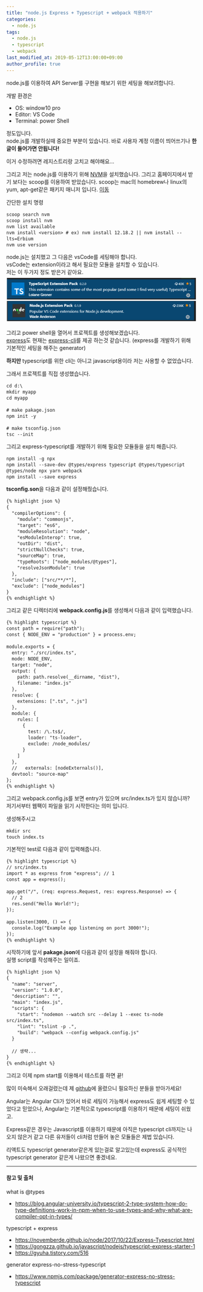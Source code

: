 ```yaml
---
title: "node.js Express + Typescript + webpack 적용하기"
categories: 
  - node.js
tags:
  - node.js
  - typescript
  - webpack
last_modified_at: 2019-05-12T13:00:00+09:00
author_profile: true
---
```


node.js를 이용하여 API Server를 구현을 해보기 위한 세팅을 해보려합니다.

개발 환경은

- OS: window10 pro
- Editor: VS Code
- Terminal: power Shell

정도입니다.<br />
node.js를 개발하실때 중요한 부분이 있습니다. 바로 사용자 계정 이름이 띄어쓰기나 **한글이 들어가면 안됩니다!**

이거 수정하려면 레지스트리랑 고치고 해야해요...

그리고 저는 node.js를 이용하기 위해 [NVM](https://github.com/nvm-sh/nvm)을 설치했습니다. 그리고 홈페이지에서 받기 보다는 scoop를 이용하여 받았습니다. scoop는 mac의 homebrew나 linux의 yum, apt-get같은 패키지 매니저 입니다. [이동](https://zlcjfalsvk.github.io/else/scoop/)

간단한 설치 명령

    scoop search nvm
    scoop install nvm
    nvm list available 
    nvm install <version> # ex) nvm install 12.18.2 || nvm install --lts=Erbium
    nvm use version

node.js는 설치했고 그 다음은 vsCode를 세팅해야 합니다.<br />
vsCode는 extension이라고 해서 필요한 모듈을 설치할 수 있습니다.<br />
저는 이 두가지 정도 받은거 같아요.
  ![1](/assets/img/posts/nodejs/etw/1.png)

그리고 power shell을 열어서 프로젝트를 생성해보겠습니다.<br />
[express](https://expressjs.com/ko/)도 현재는 [express-cli](https://expressjs.com/ko/starter/generator.html)를 제공 하는것 같습니다. (express를 개발하기 위해 기본적인 세팅을 해주는 generator)

**하지만** typescript를 위한 cli는 아니고 javascript용이라 저는 사용할 수 없었습니다.

그래서 프로젝트를 직접 생성했습니다.

    cd d:\ 
    mkdir myapp
    cd myapp

    # make pakage.json
    npm init -y

    # make tsconfig.json
    tsc --init

그리고 express-typescript를 개발하기 위해 필요한 모듈들을 설치 해줍니다.

    npm install -g npx 
    npm install --save-dev @types/express typescript @types/typescript @types/node npx yarn webpack
    npm install --save express

**tsconfig.son**을 다음과 같이 설정해줬습니다.

    {% highlight json %}
    {
      "compilerOptions": {
        "module": "commonjs",
        "target": "es6",
        "moduleResolution": "node",
        "esModuleInterop": true,
        "outDir": "dist",
        "strictNullChecks": true,
        "sourceMap": true,
        "typeRoots": ["node_modules/@types"],
        "resolveJsonModule": true
      },
      "include": ["src/**/*"],
      "exclude": ["node_modules"]
    }
    {% endhighlight %}

그리고 같은 디렉터리에 **webpack.config.js**를 생성해서 다음과 같이 입력했습니다.

    {% highlight typescript %}
    const path = require("path");
    const { NODE_ENV = "production" } = process.env;

    module.exports = {
      entry: "./src/index.ts",
      mode: NODE_ENV,
      target: "node",
      output: {
        path: path.resolve(__dirname, "dist"),
        filename: "index.js"
      },
      resolve: {
        extensions: [".ts", ".js"]
      },
      module: {
        rules: [
          {
            test: /\.ts$/,
            loader: "ts-loader",
            exclude: /node_modules/
          }
        ]
      },
      //   externals: [nodeExternals()],
      devtool: "source-map"
    };
    {% endhighlight %}

그리고 webpack.config.js를 보면 entry가 있으며 src/index.ts가 있지 않습니까?<br />
저기서부터 웹팩이 파일을 읽기 시작한다는 의미 입니다.<br />

생성해주시고

    mkdir src 
    touch index.ts

기본적인 test로 다음과 같이 입력해줍니다.

    {% highlight typescript %}
    // src/index.ts
    import * as express from "express"; // 1
    const app = express();

    app.get("/", (req: express.Request, res: express.Response) => {
      // 2
      res.send("Hello World!");
    });

    app.listen(3000, () => {
      console.log("Example app listening on port 3000!");
    });
    {% endhighlight %}

시작하기에 앞서 **pakage.json**에 다음과 같이 설정을 해줘야 합니다.<br />
실행 script를 작성해주는 일이죠.

    {% highlight json %}
    {
      "name": "server",
      "version": "1.0.0",
      "description": "",
      "main": "index.js",
      "scripts": {
        "start": "nodemon --watch src --delay 1 --exec ts-node src/index.ts",
        "lint": "tslint -p .",
        "build": "webpack --config webpack.config.js"
      }
      
      // 생략...
    }
    {% endhighlight %}

그리고 이제 npm start를 이용해서 테스트를 하면 끝!

많이 미숙해서 오래걸렸는데 제 [github](https://github.com/zlcjfalsvk/express-typescript-webpack﻿)에 올렸으니 필요하신 분들을 받아가세요!

Angular는 Angular Cli가 있어서 바로 세팅이 가능해서 express도 쉽게 세팅할 수 있었다고 믿었으나, Angular는 기본적으로 typescript를 이용하기 때문에 세팅이 쉬웠고.

Express같은 경우는 Javascript를 이용하기 때문에 아직은 typescript cli까지는 나오지 않은거 같고 다른 유저들이 cli처럼 만들어 놓은 모듈들은 제법 있습니다.

리액트도 typescript generator같은게 있는걸로 알고있는데 express도 공식적인 typescript generator 같은게 나왔으면 좋겠네요.

---
#### 참고 및 출처

what is @types
- https://blog.angular-university.io/typescript-2-type-system-how-do-type-definitions-work-in-npm-when-to-use-types-and-why-what-are-compiler-opt-in-types/

typescript + express
- https://novemberde.github.io/node/2017/10/22/Express-Typescript.html
- https://gongzza.github.io/javascript/nodejs/typescript-express-starter-1
- https://gyuha.tistory.com/516
  
generator express-no-stress-typescript
- https://www.npmjs.com/package/generator-express-no-stress-typescript

